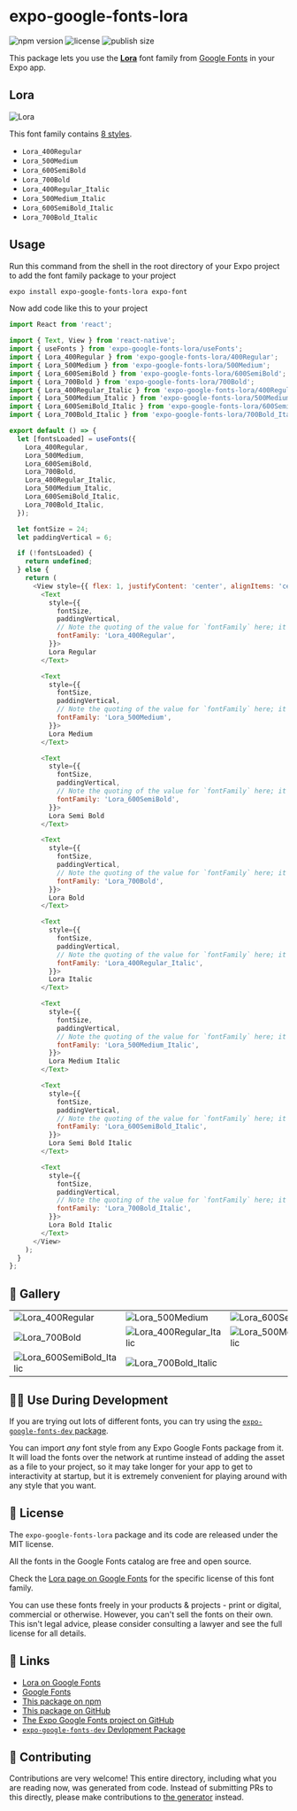 # expo-google-fonts-lora

![npm version](https://flat.badgen.net/npm/v/expo-google-fonts-lora)
![license](https://flat.badgen.net/github/license/expo/google-fonts)
![publish size](https://flat.badgen.net/packagephobia/install/expo-google-fonts-lora)

This package lets you use the [**Lora**](https://fonts.google.com/specimen/Lora) font family from [Google Fonts](https://fonts.google.com/) in your Expo app.

## Lora

![Lora](./font-family.png)

This font family contains [8 styles](#-gallery).

- `Lora_400Regular`
- `Lora_500Medium`
- `Lora_600SemiBold`
- `Lora_700Bold`
- `Lora_400Regular_Italic`
- `Lora_500Medium_Italic`
- `Lora_600SemiBold_Italic`
- `Lora_700Bold_Italic`

## Usage

Run this command from the shell in the root directory of your Expo project to add the font family package to your project
```sh
expo install expo-google-fonts-lora expo-font
```

Now add code like this to your project
```js
import React from 'react';

import { Text, View } from 'react-native';
import { useFonts } from 'expo-google-fonts-lora/useFonts';
import { Lora_400Regular } from 'expo-google-fonts-lora/400Regular';
import { Lora_500Medium } from 'expo-google-fonts-lora/500Medium';
import { Lora_600SemiBold } from 'expo-google-fonts-lora/600SemiBold';
import { Lora_700Bold } from 'expo-google-fonts-lora/700Bold';
import { Lora_400Regular_Italic } from 'expo-google-fonts-lora/400Regular_Italic';
import { Lora_500Medium_Italic } from 'expo-google-fonts-lora/500Medium_Italic';
import { Lora_600SemiBold_Italic } from 'expo-google-fonts-lora/600SemiBold_Italic';
import { Lora_700Bold_Italic } from 'expo-google-fonts-lora/700Bold_Italic';

export default () => {
  let [fontsLoaded] = useFonts({
    Lora_400Regular,
    Lora_500Medium,
    Lora_600SemiBold,
    Lora_700Bold,
    Lora_400Regular_Italic,
    Lora_500Medium_Italic,
    Lora_600SemiBold_Italic,
    Lora_700Bold_Italic,
  });

  let fontSize = 24;
  let paddingVertical = 6;

  if (!fontsLoaded) {
    return undefined;
  } else {
    return (
      <View style={{ flex: 1, justifyContent: 'center', alignItems: 'center' }}>
        <Text
          style={{
            fontSize,
            paddingVertical,
            // Note the quoting of the value for `fontFamily` here; it expects a string!
            fontFamily: 'Lora_400Regular',
          }}>
          Lora Regular
        </Text>

        <Text
          style={{
            fontSize,
            paddingVertical,
            // Note the quoting of the value for `fontFamily` here; it expects a string!
            fontFamily: 'Lora_500Medium',
          }}>
          Lora Medium
        </Text>

        <Text
          style={{
            fontSize,
            paddingVertical,
            // Note the quoting of the value for `fontFamily` here; it expects a string!
            fontFamily: 'Lora_600SemiBold',
          }}>
          Lora Semi Bold
        </Text>

        <Text
          style={{
            fontSize,
            paddingVertical,
            // Note the quoting of the value for `fontFamily` here; it expects a string!
            fontFamily: 'Lora_700Bold',
          }}>
          Lora Bold
        </Text>

        <Text
          style={{
            fontSize,
            paddingVertical,
            // Note the quoting of the value for `fontFamily` here; it expects a string!
            fontFamily: 'Lora_400Regular_Italic',
          }}>
          Lora Italic
        </Text>

        <Text
          style={{
            fontSize,
            paddingVertical,
            // Note the quoting of the value for `fontFamily` here; it expects a string!
            fontFamily: 'Lora_500Medium_Italic',
          }}>
          Lora Medium Italic
        </Text>

        <Text
          style={{
            fontSize,
            paddingVertical,
            // Note the quoting of the value for `fontFamily` here; it expects a string!
            fontFamily: 'Lora_600SemiBold_Italic',
          }}>
          Lora Semi Bold Italic
        </Text>

        <Text
          style={{
            fontSize,
            paddingVertical,
            // Note the quoting of the value for `fontFamily` here; it expects a string!
            fontFamily: 'Lora_700Bold_Italic',
          }}>
          Lora Bold Italic
        </Text>
      </View>
    );
  }
};

```

## 🔡 Gallery


||||
|-|-|-|
|![Lora_400Regular](.//400Regular/Lora_400Regular.ttf.png)|![Lora_500Medium](.//500Medium/Lora_500Medium.ttf.png)|![Lora_600SemiBold](.//600SemiBold/Lora_600SemiBold.ttf.png)||
|![Lora_700Bold](.//700Bold/Lora_700Bold.ttf.png)|![Lora_400Regular_Italic](.//400Regular_Italic/Lora_400Regular_Italic.ttf.png)|![Lora_500Medium_Italic](.//500Medium_Italic/Lora_500Medium_Italic.ttf.png)||
|![Lora_600SemiBold_Italic](.//600SemiBold_Italic/Lora_600SemiBold_Italic.ttf.png)|![Lora_700Bold_Italic](.//700Bold_Italic/Lora_700Bold_Italic.ttf.png)|||


## 👩‍💻 Use During Development

If you are trying out lots of different fonts, you can try using the [`expo-google-fonts-dev` package](https://github.com/freeboub/google-fonts/tree/master/font-packages/dev#readme).

You can import *any* font style from any Expo Google Fonts package from it. It will load the fonts
over the network at runtime instead of adding the asset as a file to your project, so it may take longer
for your app to get to interactivity at startup, but it is extremely convenient
for playing around with any style that you want.

## 📖 License

The `expo-google-fonts-lora` package and its code are released under the MIT license.

All the fonts in the Google Fonts catalog are free and open source.

Check the [Lora page on Google Fonts](https://fonts.google.com/specimen/Lora) for the specific license of this font family.

You can use these fonts freely in your products & projects - print or digital, commercial or otherwise. However, you can't sell the fonts on their own. This isn't legal advice, please consider consulting a lawyer and see the full license for all details.

## 🔗 Links

- [Lora on Google Fonts](https://fonts.google.com/specimen/Lora)
- [Google Fonts](https://fonts.google.com/)
- [This package on npm](https://www.npmjs.com/package/expo-google-fonts-lora)
- [This package on GitHub](https://github.com/freeboub/google-fonts/tree/master/font-packages/lora)
- [The Expo Google Fonts project on GitHub](https://github.com/freeboub/google-fonts)
- [`expo-google-fonts-dev` Devlopment Package](https://github.com/freeboub/google-fonts/tree/master/font-packages/dev)

## 🤝 Contributing

Contributions are very welcome! This entire directory, including what you are reading now, was generated from code. Instead of submitting PRs to this directly, please make contributions to [the generator](https://github.com/freeboub/google-fonts/tree/master/packages/generator) instead.
